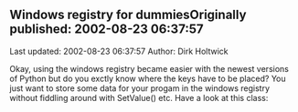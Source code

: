 ## Windows registry for dummiesOriginally published: 2002-08-23 06:37:57 
Last updated: 2002-08-23 06:37:57 
Author: Dirk Holtwick 
 
Okay, using the windows registry became easier with the newest versions of Python but do you exctly know where the keys have to be placed? You just want to store some data for your progam in the windows registry without fiddling around with SetValue() etc. Have a look at this class: